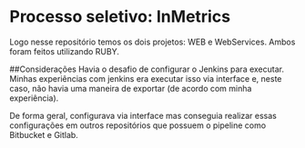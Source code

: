 # Processo seletivo: InMetrics
Logo nesse repositório temos os dois projetos: WEB e WebServices.
Ambos foram feitos utilizando RUBY.

##Considerações
Havia o desafio de configurar o Jenkins para executar.
Minhas experiências com jenkins era executar isso via interface
e, neste caso, não havia uma maneira de exportar (de acordo com minha experiência).

De forma geral, configurava via interface mas conseguia
realizar essas configurações em outros repositórios que possuem
o pipeline como Bitbucket e Gitlab.
